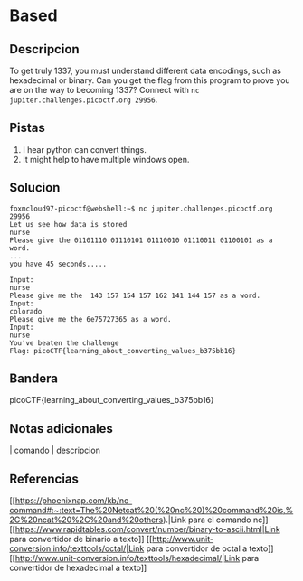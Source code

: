 
# Based

## Descripcion

To get truly 1337, you must understand different data encodings, such as hexadecimal or binary. Can you get the flag from this program to prove you are on the way to becoming 1337? Connect with `nc jupiter.challenges.picoctf.org 29956`.

## Pistas

1. I hear python can convert things.
2. It might help to have multiple windows open.

## Solucion

```bash()
foxmcloud97-picoctf@webshell:~$ nc jupiter.challenges.picoctf.org 29956
Let us see how data is stored
nurse
Please give the 01101110 01110101 01110010 01110011 01100101 as a word.
...
you have 45 seconds.....

Input:
nurse
Please give me the  143 157 154 157 162 141 144 157 as a word.
Input:
colorado
Please give me the 6e75727365 as a word.
Input:
nurse
You've beaten the challenge
Flag: picoCTF{learning_about_converting_values_b375bb16}
```

## Bandera

picoCTF{learning_about_converting_values_b375bb16}

## Notas adicionales

| comando | descripcion

## Referencias
[[https://phoenixnap.com/kb/nc-command#:~:text=The%20Netcat%20(%20nc%20)%20command%20is,%2C%20ncat%20%2C%20and%20others).|Link para el comando nc]]
[[https://www.rapidtables.com/convert/number/binary-to-ascii.html|Link para convertidor de binario a texto]]
[[http://www.unit-conversion.info/texttools/octal/|Link para convertidor de octal a texto]]
[[http://www.unit-conversion.info/texttools/hexadecimal/|Link para convertidor de hexadecimal a texto]]


